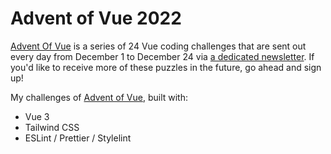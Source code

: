 # Advent of Vue 2022

[Advent Of Vue](https://adventofvue.com) is a series of 24 Vue coding challenges that are sent out every day from December 1 to December 24 via [a dedicated newsletter](https://www.getrevue.co/profile/AdventOfVue). If you'd like to receive more of these puzzles in the future, go ahead and sign up!


My challenges of [Advent of Vue](https://adventofvue.com/), built with:
  - Vue 3
  - Tailwind CSS
  - ESLint / Prettier / Stylelint
